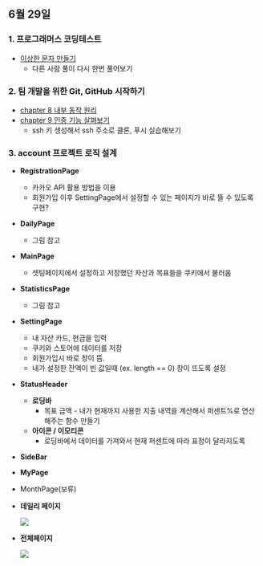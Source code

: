 ## 6월 29일
### 1. 프로그래머스 코딩테스트
- [이상한 문자 만들기](https://github.com/leemyungju9347/Algorithm/blob/master/Level_01/%EC%9D%B4%EC%83%81%ED%95%9C%20%EB%AC%B8%EC%9E%90%20%EB%A7%8C%EB%93%A4%EA%B8%B0.html)
	- 다른 사람 풀이 다시 한번 풀어보기

### 2. 팀 개발을 위한 Git, GitHub 시작하기
- [chapter 8 내부 동작 원리](https://github.com/leemyungju9347/TIL/blob/master/Git/%ED%8C%80%20%EA%B0%9C%EB%B0%9C%EC%9D%84%20%EC%9C%84%ED%95%9C%20Git%2C%20GitHub%20%EC%8B%9C%EC%9E%91%ED%95%98%EA%B8%B0/Part02_%EC%A4%91%EA%B8%89_CLI%20%ED%99%98%EA%B2%BD%EC%97%90%EC%84%9C%20%EB%B2%84%EC%A0%84%20%EA%B4%80%EB%A6%AC%20%EC%8B%9C%EC%9E%91%ED%95%98%EA%B8%B0_02.md)
- [chapter 9 인증 기능 살펴보기](https://github.com/leemyungju9347/TIL/blob/master/Git/%ED%8C%80%20%EA%B0%9C%EB%B0%9C%EC%9D%84%20%EC%9C%84%ED%95%9C%20Git%2C%20GitHub%20%EC%8B%9C%EC%9E%91%ED%95%98%EA%B8%B0/Part02_%EC%A4%91%EA%B8%89_CLI%20%ED%99%98%EA%B2%BD%EC%97%90%EC%84%9C%20%EB%B2%84%EC%A0%84%20%EA%B4%80%EB%A6%AC%20%EC%8B%9C%EC%9E%91%ED%95%98%EA%B8%B0_02.md#chapter-9-%EC%9D%B8%EC%A6%9D-%EA%B8%B0%EB%8A%A5-%EC%82%B4%ED%8E%B4%EB%B3%B4%EA%B8%B0)
	- ssh 키 생성해서 ssh 주소로 클론, 푸시 실습해보기
	
	

### 3. account 프로젝트 로직 설계
- **RegistrationPage**
	- 카카오 API 활용 방법을 이용
	- 회원가입 이후 SettingPage에서 설정할 수 있는 페이지가 바로 뜰 수 있도록 구현?
- **DailyPage**
	- 그림 참고
- **MainPage**
	- 셋팅페이지에서 설정하고 저장했던 자산과 목표들을 쿠키에서 불러옴
- **StatisticsPage**
	- 그림 참고
- **SettingPage**
	- 내 자산 카드, 현금을 입력
	- 쿠키와 스토어에 데이터를 저장
	- 회원가입시 바로 창이 뜸.
	- 내가 설정한 잔액이 빈 값일때 (ex. length == 0) 창이 뜨도록 설정
- **StatusHeader**
	- **로딩바**
		- 목표 금액 - 내가 현재까지 사용한 지출 내역을 계산해서 퍼센트%로 연산해주는 함수 만들기
	- **아이콘 / 이모티콘**
		- 로딩바에서 데이터를 가져와서 현재 퍼센트에 따라 표정이 달라지도록
- **SideBar**
- **MyPage**
- MonthPage(보류)

- **데일리 페이지**

	<img src="../../dailyPage001.PNG">

- **전체페이지**

	<img src="../../financialPgae001.PNG">


